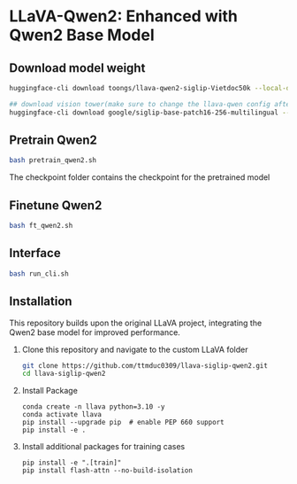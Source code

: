 # LLaVA-Qwen2: Enhanced with Qwen2 Base Model

## Download model weight
```bash
huggingface-cli download toongs/llava-qwen2-siglip-Vietdoc50k --local-dir models/llava-qwen2
```

```bash
## download vision tower(make sure to change the llava-qwen config after download)
huggingface-cli download google/siglip-base-patch16-256-multilingual --local-dir models/lingual_siglip
```

## Pretrain Qwen2

```bash
bash pretrain_qwen2.sh
```

The checkpoint folder contains the checkpoint for the pretrained model

## Finetune Qwen2

```bash
bash ft_qwen2.sh
```

## Interface

```bash
bash run_cli.sh
```

## Installation

This repository builds upon the original LLaVA project, integrating the Qwen2 base model for improved performance.

1. Clone this repository and navigate to the custom LLaVA folder

    ```bash
    git clone https://github.com/ttmduc0309/llava-siglip-qwen2.git
    cd llava-siglip-qwen2
    ```

2. Install Package

    ```shell
    conda create -n llava python=3.10 -y
    conda activate llava
    pip install --upgrade pip  # enable PEP 660 support
    pip install -e .
    ```

3. Install additional packages for training cases

    ```shell
    pip install -e ".[train]"
    pip install flash-attn --no-build-isolation
    ```
